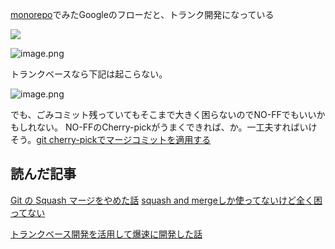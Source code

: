 [monorepo](/top/Sprint/7月/monorepo)でみたGoogleのフローだと、トランク開発になっている

![](https://dev.azure.com/hibohiboo/b0423023-ba3b-454b-a52c-2cd1455f5c9b/_apis/git/repositories/7e06f0b9-7669-4eb7-8bf8-a84d6e6f3242/Items?path=/wiki/.attachments/image-abf42b50-0659-4006-82fb-a306c2387164.png&download=false&resolveLfs=true&%24format=octetStream&api-version=5.0-preview.1&sanitize=true&versionDescriptor.version=wiki)

![image.png](/.attachments/image-cedbb200-7378-4b57-b286-bc54fc62b2cf.png)

トランクベースなら下記は起こらない。

![image.png](/.attachments/image-9b0012fe-502b-4d10-a0d2-5cfadb8bb0a8.png)

でも、ごみコミット残っていてもそこまで大きく困らないのでNO-FFでもいいかもしれない。
NO-FFのCherry-pickがうまくできれば、か。一工夫すればいけそう。[git cherry-pickでマージコミットを適用する](https://te2u.hatenablog.jp/entry/2013/11/02/130740)


## 読んだ記事
[Git の Squash マージをやめた話](https://tech.mobilefactory.jp/entry/2023/11/29/160000)
[squash and mergeしか使ってないけど全く困ってない](https://wp.jmuk.org/2023/11/30/squash-and-merge%E3%81%97%E3%81%8B%E4%BD%BF%E3%81%A3%E3%81%A6%E3%81%AA%E3%81%84%E3%81%91%E3%81%A9%E5%85%A8%E3%81%8F%E5%9B%B0%E3%81%A3%E3%81%A6%E3%81%AA%E3%81%84/)

 [トランクベース開発を活用して爆速に開発した話](https://www.slideshare.net/slideshow/ss-245435257/245435257)
